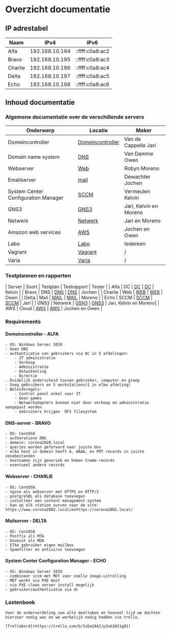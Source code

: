 # Overzicht documentatie

## IP adrestabel

| Naam  | IPv4|IPv6
|--|--|--|
|Alfa|192.168.10.194|::ffff:c0a8:ac2
|Bravo|192.168.10.195|::ffff:c0a8:ac3
|Charlie|192.168.10.196|::ffff:c0a8:ac4
|Delta|192.168.10.197|::ffff:c0a8:ac5
|Echo|192.168.10.198|::ffff:c0a8:ac6

## Inhoud documentatie

### Algemene documentatie over de verschillende servers

| Onderwerp                             |  Locatie                     | Maker                 |
|---------------------------------------|------------------------------|-----------------------|
| Domeincontroller                      | [Domeincontroller](/doc/alfa)| Van de Cappelle Jari  |
| Domain name system                    | [DNS](/doc/bravo)            | Van Damme Owen        |
| Webserver                             | [Web](/doc/charlie)          | Robyn Moreno          |
| Emailserver                           | [mail](/doc/delta)           | Dewachter Jochen      |
| System Center Configuration Manager   | [SCCM](/doc/echo)            | Vermeulen Kelvin      |
| GNS3                                  | [GNS3](/doc/GNS3)            | Jari, Kelvin en Moreno|  
| Netwerk                               | [Netwerk](/doc/netwerk)      | Jari en Moreno        |
| Amazon web services                   | [AWS](/doc/AWS)              | Jochen en Owen        |
| Labo                                  | [Labo](/doc/cisco)           | Iedereen              |
| Vagrant                               | [Vagrant](/doc/vagrant)      | /                     |
| Varia                                 | [Varia](/doc/varia)          | /                     |

### Testplannen en rapporten

| Server    | Soort     | Testplan                          | Testrapport                               | Tester                |
| Alfa      | DC        | [DC](/doc/alfa/TestPlan.md)       | [DC](/doc/alfa/TestRapport2-met-DNS.md)   | Kelvin                |
| Bravo     | DNS       | [DNS](/doc/bravo/TestPlan.md)     | [DNS](/doc/bravo/TestRapport.md)          | Jochen                |
| Charlie   | Web       | [WEB](/doc/charlie/TestPlan.md)   | [WEB](/doc/charlie/TestRapport4.md)       | Owen                  |
| Delta     | Mail      | [MAIL](/doc/delta/TestPlan.md)    | [MAIL](/doc/delta/TestRapport.md)         | Moreno                |
| Echo      | SCCM      | [SCCM](/doc/echo/TestPlan.md)     | [SCCM](/doc/echo/TestRapport.md)          | Jari                  |
| GNS3      | Netwerk   | [GSN3](/doc/GNS3/TestPlan.md)     | [GNS3](/doc/GNS3/TestRapport.md)          | Jari, Kelvin en Moreno|
| AWS       | Cloud     | [AWS](/doc/AWS/TestPlan.md)       | [AWS](/doc/AWS/TestRapport.md)            | Jochen en Owen        |

### Requirements

#### Domeincontroller - ALFA

    - OS: Windows Server 2019
    - Geen DNS
    - authenticatie van gebruikers via DC in 5 afdelingen:
        - IT administratie
        - Verkoop
        - Administratie
        - Ontwikkeling
        - Directie
    - Duidelijk onderscheid tussen gebruiker, computer en groep
    - Voeg gebruikers en 5 werkstations(1 in elke afdeling)
    - Beleidsregels:
        - Control panel enkel voor IT
        - Geen games
        - Netwerkadapters kunnen niet door verkoop en administratie aangepast worden
        - Gebruikers krijgen  DFS filesystem

#### DNS-server - BRAVO

    - OS: CentOS8
    - authoratieve DNS
    - domein: corona2020.local
    - queries worden geforward naar juiste dns
    - elke host in domein heeft A, AAAA, en PRT records in juiste zonebestanden
    - hostnamen zijn generiek en heben Cname-records
    - eventueel andere records

#### Webserver - CHARLIE

    - OS: CentOS8
    - nginx als webserver met HTTPS en HTTP/2
    - postgreSQL als database toevoegen
    - installeer een content management system
    - kan op elk station surven naar de site: https://www.corona2002.local/enhttps://corona2002.local/

#### Mailserver - DELTA

    - OS: CentOS8
    - Postfix als MTA
    - Dovecot als MDA
    - Elke gebruiker eigen mailbox
    - Spamfilter en antivirus toevoegen

#### System Center Configuration Manager - ECHO

    - OS: Windows Server 2019
    - combineer sccm met MDT voor snelle image-uitrolling
    - MDT werkt via PXE boot
    - via PXE clean server install mogelijk
    - gebruikersauthenticatie via dc

### Lastenboek

    Voor de onderverdeling van alle deeltaken en hoeveel tijd we dachten hiervoor nodig was en we werkelijk nodig hadden zie trello.

    [Trellobord](https://trello.com/b/IzDaIA42/p3sb2021g01)